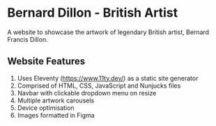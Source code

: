 # Bernard Dillon - British Artist 

A website to showcase the artwork of legendary British artist, Bernard Francis Dillon.

## Website Features 

1. Uses Eleventy (https://www.11ty.dev/) as a static site generator
2. Comprised of HTML, CSS, JavaScript and Nunjucks files
3. Navbar with clickable dropdown menu on resize  
4. Multiple artwork carousels
5. Device optimisation  
6. Images formatted in Figma



